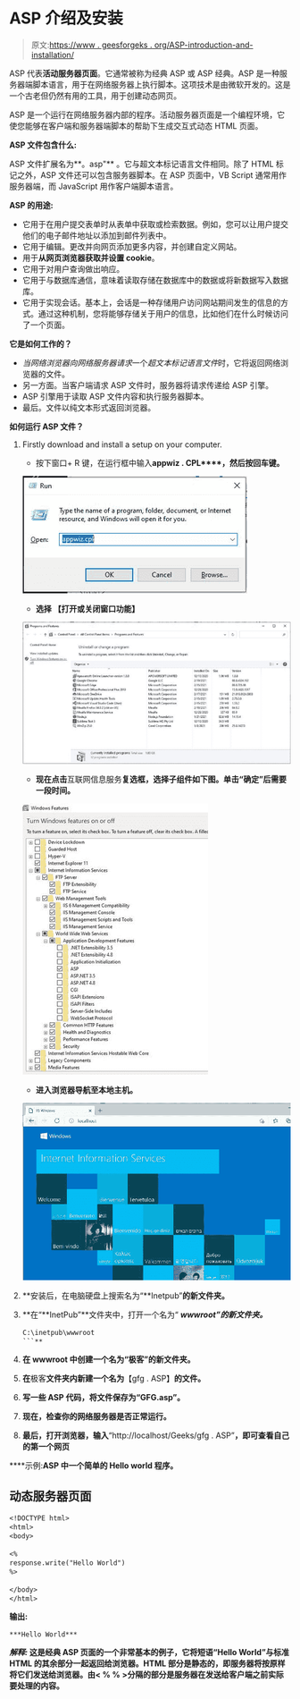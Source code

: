 # ASP 介绍及安装

> 原文:[https://www . geesforgeks . org/ASP-introduction-and-installation/](https://www.geeksforgeeks.org/asp-introduction-and-installation/)

ASP 代表**活动服务器页面**。它通常被称为经典 ASP 或 ASP 经典。ASP 是一种服务器端脚本语言，用于在网络服务器上执行脚本。这项技术是由微软开发的。这是一个古老但仍然有用的工具，用于创建动态网页。

ASP 是一个运行在网络服务器内部的程序。活动服务器页面是一个编程环境，它使您能够在客户端和服务器端脚本的帮助下生成交互式动态 HTML 页面。

**ASP 文件包含什么:**

ASP 文件扩展名为**。asp"** 。它与超文本标记语言文件相同。除了 HTML 标记之外，ASP 文件还可以包含服务器脚本。在 ASP 页面中，VB Script 通常用作服务器端，而 JavaScript 用作客户端脚本语言。

**ASP 的用途:**

*   它用于在用户提交表单时从表单中获取或检索数据。例如，您可以让用户提交他们的电子邮件地址以添加到邮件列表中。
*   它用于编辑。更改并向网页添加更多内容，并创建自定义网站。
*   用于**从网页浏览器获取并设置 cookie**。
*   它用于对用户查询做出响应。
*   它用于与数据库通信，意味着读取存储在数据库中的数据或将新数据写入数据库。
*   它用于实现会话。基本上，会话是一种存储用户访问网站期间发生的信息的方式。通过这种机制，您将能够存储关于用户的信息，比如他们在什么时候访问了一个页面。

**它是如何工作的？**

*   *当网络浏览器向网络服务器请求*一个*超文本标记语言文件*时，它将返回网络浏览器的文件。
*   另一方面。当客户端请求 ASP 文件时，服务器将请求传递给 ASP 引擎。
*   ASP 引擎用于读取 ASP 文件内容和执行服务器脚本。
*   最后。文件以纯文本形式返回浏览器。

**如何运行 ASP 文件？**

1.  Firstly download and install a setup on your computer.
    *   按下窗口+ R 键，在运行框中输入**appwiz . CPL****，然后按回车键。**

    **![](img/58cc380e0e03bac3e855ae4c99633571.png)**

    *   **选择 **【打开或关闭窗口功能】****

    **![](img/68f8f56a217a2fabab14c0541652d03c.png)**

    *   **现在点击**互联网信息服务**复选框，选择子组件如下图。单击“确定”后需要一段时间。**

    **![](img/ff0ba723c9b3578e7cfd44f6c024bfea.png)**

    *   **进入浏览器导航至本地主机。**

    **![](img/a29a72653447ba5816dd36bca52a59fd.png)**

2.  **安装后，在电脑硬盘上搜索名为“**Inetpub”**的新文件夹。**
3.  **在“**InetPub”**文件夹中，打开一个名为“ ***wwwroot”的新文件夹。***

    ```
    C:\inetpub\wwwroot
    ```** 
4.  **在 **wwwroot 中创建一个名为“极客”的新文件夹。****
5.  **在**极客**文件夹内新建一个名为**【gfg . ASP】**的文件。**
6.  **写一些 ASP 代码，将文件保存为“GFG.asp”。**
7.  **现在，检查你的网络服务器是否正常运行。**
8.  **最后，打开浏览器，输入**“http://localhost/Geeks/gfg . ASP”**，即可查看自己的第一个网页**

****示例:**ASP 中一个简单的 Hello world 程序。**

## **动态服务器页面**

```
<!DOCTYPE html>
<html>
<body>

<%
response.write("Hello World")
%>

</body>
</html>
```

****输出:****

```
***Hello World*** 
```

*****解释:*** 这是经典 ASP 页面的一个非常基本的例子，它将短语“Hello World”与标准 HTML 的其余部分一起返回给浏览器。HTML 部分是静态的，即服务器将按原样将它们发送给浏览器。由< % % >分隔的部分是服务器在发送给客户端之前实际要处理的内容。**
